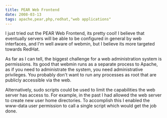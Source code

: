 ```yaml
---
title: PEAR Web Frontend
date: 2008-03-13
tags: apache,pear,php,redhat,"web applications"
---
```

I just tried out the PEAR Web Frontend, its pretty cool! I believe that eventually servers will be able to be configured in general by web interfaces, and I'm well aware of webmin, but I believe its more targeted towards RedHat.

As far as I can tell, the biggest challenge for a web administration system is permissions. Its good that webmin runs as a separate process to Apache, as if you need to administrate the system, you need administrative privileges. You probably don't want to run any processes as root that are publicly accessible via the web.

Alternatively, sudo scripts could be used to limit the capabilities the web server has access to. For example, in the past I had allowed the web server to create new user home directories. To accomplish this I enabled the www-data user permission to call a single script which would get the job done.

